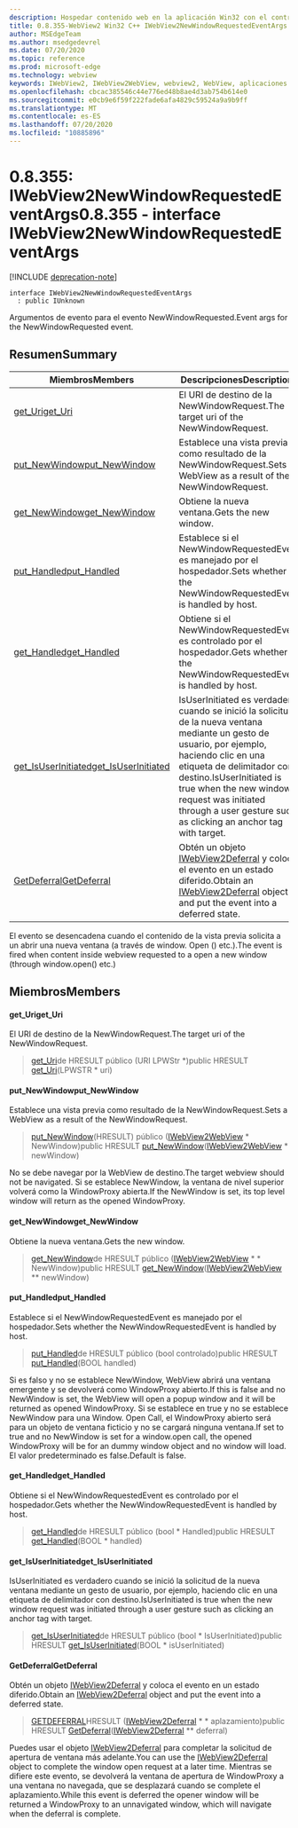 ```yaml
---
description: Hospedar contenido web en la aplicación Win32 con el control Microsoft Edge WebView2
title: 0.8.355-WebView2 Win32 C++ IWebView2NewWindowRequestedEventArgs
author: MSEdgeTeam
ms.author: msedgedevrel
ms.date: 07/20/2020
ms.topic: reference
ms.prod: microsoft-edge
ms.technology: webview
keywords: IWebView2, IWebView2WebView, webview2, WebView, aplicaciones Win32, Win32, Edge
ms.openlocfilehash: cbcac385546c44e776ed48b8ae4d3ab754b614e0
ms.sourcegitcommit: e0cb9e6f59f222fade6afa4829c59524a9a9b9ff
ms.translationtype: MT
ms.contentlocale: es-ES
ms.lasthandoff: 07/20/2020
ms.locfileid: "10885896"
---
```

# <span data-ttu-id="7608e-104">0.8.355: IWebView2NewWindowRequestedEventArgs</span><span class="sxs-lookup"><span data-stu-id="7608e-104">0.8.355 - interface IWebView2NewWindowRequestedEventArgs</span></span> 

[!INCLUDE [deprecation-note](../../includes/deprecation-note.md)]

```
interface IWebView2NewWindowRequestedEventArgs
  : public IUnknown
```

<span data-ttu-id="7608e-105">Argumentos de evento para el evento NewWindowRequested.</span><span class="sxs-lookup"><span data-stu-id="7608e-105">Event args for the NewWindowRequested event.</span></span>

## <span data-ttu-id="7608e-106">Resumen</span><span class="sxs-lookup"><span data-stu-id="7608e-106">Summary</span></span>

 <span data-ttu-id="7608e-107">Miembros</span><span class="sxs-lookup"><span data-stu-id="7608e-107">Members</span></span>                        | <span data-ttu-id="7608e-108">Descripciones</span><span class="sxs-lookup"><span data-stu-id="7608e-108">Descriptions</span></span>
--------------------------------|---------------------------------------------
[<span data-ttu-id="7608e-109">get_Uri</span><span class="sxs-lookup"><span data-stu-id="7608e-109">get_Uri</span></span>](#get_uri) | <span data-ttu-id="7608e-110">El URI de destino de la NewWindowRequest.</span><span class="sxs-lookup"><span data-stu-id="7608e-110">The target uri of the NewWindowRequest.</span></span>
[<span data-ttu-id="7608e-111">put_NewWindow</span><span class="sxs-lookup"><span data-stu-id="7608e-111">put_NewWindow</span></span>](#put_newwindow) | <span data-ttu-id="7608e-112">Establece una vista previa como resultado de la NewWindowRequest.</span><span class="sxs-lookup"><span data-stu-id="7608e-112">Sets a WebView as a result of the NewWindowRequest.</span></span>
[<span data-ttu-id="7608e-113">get_NewWindow</span><span class="sxs-lookup"><span data-stu-id="7608e-113">get_NewWindow</span></span>](#get_newwindow) | <span data-ttu-id="7608e-114">Obtiene la nueva ventana.</span><span class="sxs-lookup"><span data-stu-id="7608e-114">Gets the new window.</span></span>
[<span data-ttu-id="7608e-115">put_Handled</span><span class="sxs-lookup"><span data-stu-id="7608e-115">put_Handled</span></span>](#put_handled) | <span data-ttu-id="7608e-116">Establece si el NewWindowRequestedEvent es manejado por el hospedador.</span><span class="sxs-lookup"><span data-stu-id="7608e-116">Sets whether the NewWindowRequestedEvent is handled by host.</span></span>
[<span data-ttu-id="7608e-117">get_Handled</span><span class="sxs-lookup"><span data-stu-id="7608e-117">get_Handled</span></span>](#get_handled) | <span data-ttu-id="7608e-118">Obtiene si el NewWindowRequestedEvent es controlado por el hospedador.</span><span class="sxs-lookup"><span data-stu-id="7608e-118">Gets whether the NewWindowRequestedEvent is handled by host.</span></span>
[<span data-ttu-id="7608e-119">get_IsUserInitiated</span><span class="sxs-lookup"><span data-stu-id="7608e-119">get_IsUserInitiated</span></span>](#get_isuserinitiated) | <span data-ttu-id="7608e-120">IsUserInitiated es verdadero cuando se inició la solicitud de la nueva ventana mediante un gesto de usuario, por ejemplo, haciendo clic en una etiqueta de delimitador con destino.</span><span class="sxs-lookup"><span data-stu-id="7608e-120">IsUserInitiated is true when the new window request was initiated through a user gesture such as clicking an anchor tag with target.</span></span>
[<span data-ttu-id="7608e-121">GetDeferral</span><span class="sxs-lookup"><span data-stu-id="7608e-121">GetDeferral</span></span>](#getdeferral) | <span data-ttu-id="7608e-122">Obtén un objeto [IWebView2Deferral](IWebView2Deferral.md) y coloca el evento en un estado diferido.</span><span class="sxs-lookup"><span data-stu-id="7608e-122">Obtain an [IWebView2Deferral](IWebView2Deferral.md) object and put the event into a deferred state.</span></span>

<span data-ttu-id="7608e-123">El evento se desencadena cuando el contenido de la vista previa solicita a un abrir una nueva ventana (a través de window. Open () etc.).</span><span class="sxs-lookup"><span data-stu-id="7608e-123">The event is fired when content inside webview requested to a open a new window (through window.open() etc.)</span></span>

## <span data-ttu-id="7608e-124">Miembros</span><span class="sxs-lookup"><span data-stu-id="7608e-124">Members</span></span>

#### <span data-ttu-id="7608e-125">get_Uri</span><span class="sxs-lookup"><span data-stu-id="7608e-125">get_Uri</span></span> 

<span data-ttu-id="7608e-126">El URI de destino de la NewWindowRequest.</span><span class="sxs-lookup"><span data-stu-id="7608e-126">The target uri of the NewWindowRequest.</span></span>

> <span data-ttu-id="7608e-127">[get_Uri](#get_uri)de HRESULT público (URI LPWStr \*)</span><span class="sxs-lookup"><span data-stu-id="7608e-127">public HRESULT [get_Uri](#get_uri)(LPWSTR \* uri)</span></span>

#### <span data-ttu-id="7608e-128">put_NewWindow</span><span class="sxs-lookup"><span data-stu-id="7608e-128">put_NewWindow</span></span> 

<span data-ttu-id="7608e-129">Establece una vista previa como resultado de la NewWindowRequest.</span><span class="sxs-lookup"><span data-stu-id="7608e-129">Sets a WebView as a result of the NewWindowRequest.</span></span>

> <span data-ttu-id="7608e-130">[put_NewWindow](#put_newwindow)(HRESULT) público ([IWebView2WebView](IWebView2WebView.md) \* NewWindow)</span><span class="sxs-lookup"><span data-stu-id="7608e-130">public HRESULT [put_NewWindow](#put_newwindow)([IWebView2WebView](IWebView2WebView.md) \* newWindow)</span></span>

<span data-ttu-id="7608e-131">No se debe navegar por la WebView de destino.</span><span class="sxs-lookup"><span data-stu-id="7608e-131">The target webview should not be navigated.</span></span> <span data-ttu-id="7608e-132">Si se establece NewWindow, la ventana de nivel superior volverá como la WindowProxy abierta.</span><span class="sxs-lookup"><span data-stu-id="7608e-132">If the NewWindow is set, its top level window will return as the opened WindowProxy.</span></span>

#### <span data-ttu-id="7608e-133">get_NewWindow</span><span class="sxs-lookup"><span data-stu-id="7608e-133">get_NewWindow</span></span> 

<span data-ttu-id="7608e-134">Obtiene la nueva ventana.</span><span class="sxs-lookup"><span data-stu-id="7608e-134">Gets the new window.</span></span>

> <span data-ttu-id="7608e-135">[get_NewWindow](#get_newwindow)de HRESULT público ([IWebView2WebView](IWebView2WebView.md) \* \* NewWindow)</span><span class="sxs-lookup"><span data-stu-id="7608e-135">public HRESULT [get_NewWindow](#get_newwindow)([IWebView2WebView](IWebView2WebView.md) \*\* newWindow)</span></span>

#### <span data-ttu-id="7608e-136">put_Handled</span><span class="sxs-lookup"><span data-stu-id="7608e-136">put_Handled</span></span> 

<span data-ttu-id="7608e-137">Establece si el NewWindowRequestedEvent es manejado por el hospedador.</span><span class="sxs-lookup"><span data-stu-id="7608e-137">Sets whether the NewWindowRequestedEvent is handled by host.</span></span>

> <span data-ttu-id="7608e-138">[put_Handled](#put_handled)de HRESULT público (bool controlado)</span><span class="sxs-lookup"><span data-stu-id="7608e-138">public HRESULT [put_Handled](#put_handled)(BOOL handled)</span></span>

<span data-ttu-id="7608e-139">Si es falso y no se establece NewWindow, WebView abrirá una ventana emergente y se devolverá como WindowProxy abierto.</span><span class="sxs-lookup"><span data-stu-id="7608e-139">If this is false and no NewWindow is set, the WebView will open a popup window and it will be returned as opened WindowProxy.</span></span> <span data-ttu-id="7608e-140">Si se establece en true y no se establece NewWindow para una Window. Open Call, el WindowProxy abierto será para un objeto de ventana ficticio y no se cargará ninguna ventana.</span><span class="sxs-lookup"><span data-stu-id="7608e-140">If set to true and no NewWindow is set for a window.open call, the opened WindowProxy will be for an dummy window object and no window will load.</span></span> <span data-ttu-id="7608e-141">El valor predeterminado es false.</span><span class="sxs-lookup"><span data-stu-id="7608e-141">Default is false.</span></span>

#### <span data-ttu-id="7608e-142">get_Handled</span><span class="sxs-lookup"><span data-stu-id="7608e-142">get_Handled</span></span> 

<span data-ttu-id="7608e-143">Obtiene si el NewWindowRequestedEvent es controlado por el hospedador.</span><span class="sxs-lookup"><span data-stu-id="7608e-143">Gets whether the NewWindowRequestedEvent is handled by host.</span></span>

> <span data-ttu-id="7608e-144">[get_Handled](#get_handled)de HRESULT público (bool \* Handled)</span><span class="sxs-lookup"><span data-stu-id="7608e-144">public HRESULT [get_Handled](#get_handled)(BOOL \* handled)</span></span>

#### <span data-ttu-id="7608e-145">get_IsUserInitiated</span><span class="sxs-lookup"><span data-stu-id="7608e-145">get_IsUserInitiated</span></span> 

<span data-ttu-id="7608e-146">IsUserInitiated es verdadero cuando se inició la solicitud de la nueva ventana mediante un gesto de usuario, por ejemplo, haciendo clic en una etiqueta de delimitador con destino.</span><span class="sxs-lookup"><span data-stu-id="7608e-146">IsUserInitiated is true when the new window request was initiated through a user gesture such as clicking an anchor tag with target.</span></span>

> <span data-ttu-id="7608e-147">[get_IsUserInitiated](#get_isuserinitiated)de HRESULT público (bool \* IsUserInitiated)</span><span class="sxs-lookup"><span data-stu-id="7608e-147">public HRESULT [get_IsUserInitiated](#get_isuserinitiated)(BOOL \* isUserInitiated)</span></span>

#### <span data-ttu-id="7608e-148">GetDeferral</span><span class="sxs-lookup"><span data-stu-id="7608e-148">GetDeferral</span></span> 

<span data-ttu-id="7608e-149">Obtén un objeto [IWebView2Deferral](IWebView2Deferral.md) y coloca el evento en un estado diferido.</span><span class="sxs-lookup"><span data-stu-id="7608e-149">Obtain an [IWebView2Deferral](IWebView2Deferral.md) object and put the event into a deferred state.</span></span>

> <span data-ttu-id="7608e-150">[GETDEFERRAL](#getdeferral)HRESULT ([IWebView2Deferral](IWebView2Deferral.md) \* \* aplazamiento)</span><span class="sxs-lookup"><span data-stu-id="7608e-150">public HRESULT [GetDeferral](#getdeferral)([IWebView2Deferral](IWebView2Deferral.md) \*\* deferral)</span></span>

<span data-ttu-id="7608e-151">Puedes usar el objeto [IWebView2Deferral](IWebView2Deferral.md) para completar la solicitud de apertura de ventana más adelante.</span><span class="sxs-lookup"><span data-stu-id="7608e-151">You can use the [IWebView2Deferral](IWebView2Deferral.md) object to complete the window open request at a later time.</span></span> <span data-ttu-id="7608e-152">Mientras se difiere este evento, se devolverá la ventana de apertura de WindowProxy a una ventana no navegada, que se desplazará cuando se complete el aplazamiento.</span><span class="sxs-lookup"><span data-stu-id="7608e-152">While this event is deferred the opener window will be returned a WindowProxy to an unnavigated window, which will navigate when the deferral is complete.</span></span>

